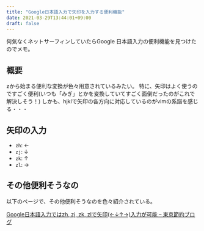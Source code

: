 ```yaml
---
title: "Google日本語入力で矢印を入力する便利機能" 
date: 2021-03-29T13:44:01+09:00
draft: false
---
```


何気なくネットサーフィンしていたらGoogle 日本語入力の便利機能を見つけたのでメモ。

## 概要

zから始まる便利な変換が色々用意されているみたい。
特に、矢印はよく使うのですごく便利(いつも「みぎ」とかを変換していてすごく面倒だったのがこれで解決しそう！)
しかも、hjklで矢印の各方向に対応しているのがvimの系譜を感じる・・・

## 矢印の入力

* `zh`: ←
* `zj`: ↓
* `zk`: ↑
* `zl`: →

## その他便利そうなの

以下のページで、その他便利そうなのを色々紹介されている。

[Google日本語入力ではzh, zj, zk, zlで矢印(←↓↑→)入力が可能 – 東京節約ブログ](https://saving.tokyo/google-ime-z-prefix-convert/)

